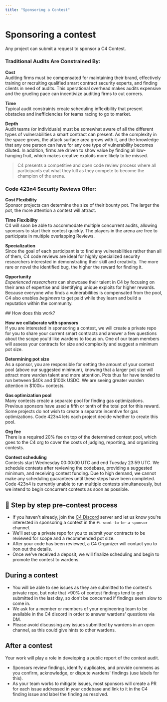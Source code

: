 ```yaml
---
title: "Sponsoring a Contest"
---
```


# Sponsoring a contest

Any project can submit a request to sponsor a C4 Contest.

### Traditional Audits Are Constrained By:
**Cost**  
Auditing firms must be compensated for maintaining their brand, effectively training or recruiting qualified smart contract security experts, and finding clients in need of audits. This operational overhead makes audits expensive and the grueling pace can incentivize auditing firms to cut corners.

**Time**  
Typical audit constraints create scheduling inflexibility that present obstacles and inefficiencies for teams racing to go to market.

**Depth**  
Audit teams (or individuals) must be somewhat aware of all the different types of vulnerabilities a smart contract can present. As the complexity in the space grows, the attack surface area grows with it, and the knowledge that any one person can have for any one type of vulnerability becomes diluted. In addition, firms are driven to show value by finding all low-hanging fruit, which makes creative exploits more likely to be missed.

> C4 presents a competitive and open code review process where all participants eat what they kill as they compete to become the champion of the arena.

### Code 423n4 Security Reviews Offer:
**Cost Flexibility**  
Sponsor projects can determine the size of their bounty pot. The larger the pot, the more attention a contest will attract.

**Time Flexibility**  
C4 will soon be able to accommodate multiple concurrent audits, allowing sponsors to start their contest quickly. The players in the arena are free to participate in multiple overlapping Reviews.

**Specialization**  
Since the goal of each participant is to find any vulnerabilities rather than all of them, C4 code reviews are ideal for highly specialized security researchers interested in demonstrating their skill and creativity. The more rare or novel the identified bug, the higher the reward for finding it.

**Opportunity**  
*Experienced researchers* can showcase their talent in C4 by focusing on their area of expertise and identifying unique exploits for higher rewards. Because everyone who finds a vulnerabilities is compensated from the pool, C4 also enables *beginners* to get paid while they learn and build a reputation within the community.

<a name="how-it-works" />
## How does this work? 

**How we collaborate with sponsors**  
If you are interested in sponsoring a contest, we will create a private repo for you to share your current smart contracts and answer a few questions about the scope you'd like wardens to focus on. One of our team members will assess your contracts for size and complexity and suggest a minimum pot size.

**Determining pot size**  
As a sponsor, you are responsible for setting the amount of your contest pool (above our suggested minimum), knowing that a larger pot size will attract more warden talent and more attention. Pots thus far have tended to run between $40k and $100k USDC. We are seeing greater warden attention in $100k+ contests.

**Gas optimization pool**  
Many contests create a separate pool for finding gas optimizations. Previous sponsors have used a fifth or tenth of the total pot for this reward. Some projects do not wish to create a separate incentive for gas optimizations. Code 423n4 lets each project decide whether to create this pool.

**Org fee**  
There is a required 20% fee on top of the determined contest pool, which goes to the C4 org to cover the costs of judging, reporting, and organizing contests.

**Contest scheduling**  
Contests start Wednesday 00:00:00 UTC and end Tuesday 23:59 UTC. We schedule contests after reviewing the codebase, providing a suggested minimum, and receiving contest funding. Due to high demand, we cannot make any scheduling guarantees until these steps have been completed. Code 423n4 is currently unable to run multiple contests simultaneously, but we intend to begin concurrent contests as soon as possible.

## 🤝 Step by step pre-contest process

- If you haven't already, join the [C4 Discord](https://discord.gg/YgBwyreF9B) server and let us know you're interested in sponsoring a contest in the `#i-want-to-be-a-sponsor` channel.
- We'll set up a private repo for you to submit your contracts to be reviewed for scope and a recommended pot size.
- After your code has been reviewed, a C4 Organizer will contact you to iron out the details.
- Once we've received a deposit, we will finalize scheduling and begin to promote the contest to wardens.

## During a contest

- You will be able to see issues as they are submitted to the contest's private repo, but note that >90% of contest findings tend to get submitted in the last day, so don't be concerned if findings seem slow to come in.
- We ask for a member or members of your engineering team to be available in the C4 discord in order to answer wardens' questions via DM.
- Please avoid discussing any issues submitted by wardens in an open channel, as this could give hints to other wardens.

## After a contest

Your work will play a role in developing a public report of the contest audit.

- Sponsors review findings, identify duplicates, and provide commens as you confirm, acknowledge, or dispute wardens' findings (use labels for this).
- As your team works to mitigate issues, most sponsors will create a PR for each issue addressed in your codebase and link to it in the C4 finding issue and label the finding as resolved.
